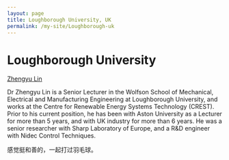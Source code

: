 ```yaml
---
layout: page
title: Loughborough University, UK
permalink: /my-site/Loughborough-uk
---
```

# Loughborough University

[Zhengyu Lin](https://www.lboro.ac.uk/research/crest/people/academic/lin-zhengyu.html)

Dr Zhengyu Lin is a Senior Lecturer in the Wolfson School of Mechanical, Electrical and Manufacturing Engineering at Loughborough University, and works at the Centre for Renewable Energy Systems Technology (CREST). Prior to his current position, he has been with Aston University as a Lecturer for more than 5 years, and with UK industry for more than 6 years. He was a senior researcher with Sharp Laboratory of Europe, and a R&D engineer with Nidec Control Techniques.

感觉挺和善的，一起打过羽毛球。
